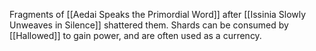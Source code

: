 Fragments of [[Aedai Speaks the Primordial Word]] after [[Issinia Slowly Unweaves in Silence]] shattered them. Shards can be consumed by [[Hallowed]] to gain power, and are often used as a currency.